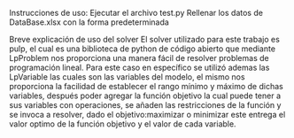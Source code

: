 Instrucciones de uso:
Ejecutar el archivo test.py
Rellenar los datos de DataBase.xlsx con la forma predeterminada

Breve explicación de uso del solver
El solver utilizado para este trabajo es pulp, el cual es una biblioteca de python de código abierto que mediante LpProblem nos proporciona una manera fácil de resolver problemas de programación lineal. Para este caso en específico se utilizó ademas las LpVariable las cuales son las variables del modelo, el mismo nos proporciona la facilidad de establecer el rango mínimo y máximo de dichas variables, después poder agregar la función objetivo la cual puede tener a sus variables con operaciones, se añaden las restricciones de la función y se invoca a resolver, dado el objetivo:maximizar o minimizar este entrega el valor optimo de la función objetivo y el valor de cada variable.
